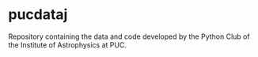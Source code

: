 # pucdataj
Repository containing the data and code developed by the Python Club of the Institute of Astrophysics at PUC.
